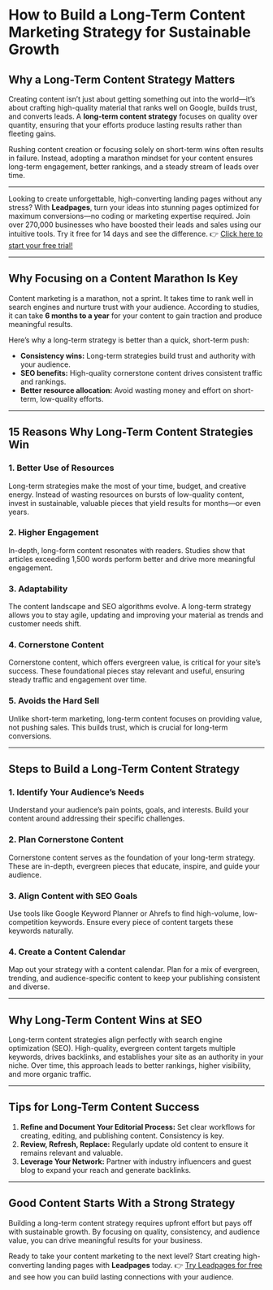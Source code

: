 # How to Build a Long-Term Content Marketing Strategy for Sustainable Growth

## Why a Long-Term Content Strategy Matters

Creating content isn’t just about getting something out into the world—it’s about crafting high-quality material that ranks well on Google, builds trust, and converts leads. A **long-term content strategy** focuses on quality over quantity, ensuring that your efforts produce lasting results rather than fleeting gains.

Rushing content creation or focusing solely on short-term wins often results in failure. Instead, adopting a marathon mindset for your content ensures long-term engagement, better rankings, and a steady stream of leads over time.

---

Looking to create unforgettable, high-converting landing pages without any stress? With **Leadpages**, turn your ideas into stunning pages optimized for maximum conversions—no coding or marketing expertise required. Join over 270,000 businesses who have boosted their leads and sales using our intuitive tools. Try it free for 14 days and see the difference. 👉 [Click here to start your free trial!](https://bit.ly/LEadPages)

---

## Why Focusing on a Content Marathon Is Key

Content marketing is a marathon, not a sprint. It takes time to rank well in search engines and nurture trust with your audience. According to studies, it can take **6 months to a year** for your content to gain traction and produce meaningful results. 

Here’s why a long-term strategy is better than a quick, short-term push:
- **Consistency wins:** Long-term strategies build trust and authority with your audience.
- **SEO benefits:** High-quality cornerstone content drives consistent traffic and rankings.
- **Better resource allocation:** Avoid wasting money and effort on short-term, low-quality efforts.

---

## 15 Reasons Why Long-Term Content Strategies Win

### 1. **Better Use of Resources**
Long-term strategies make the most of your time, budget, and creative energy. Instead of wasting resources on bursts of low-quality content, invest in sustainable, valuable pieces that yield results for months—or even years.

### 2. **Higher Engagement**
In-depth, long-form content resonates with readers. Studies show that articles exceeding 1,500 words perform better and drive more meaningful engagement.

### 3. **Adaptability**
The content landscape and SEO algorithms evolve. A long-term strategy allows you to stay agile, updating and improving your material as trends and customer needs shift.

### 4. **Cornerstone Content**
Cornerstone content, which offers evergreen value, is critical for your site’s success. These foundational pieces stay relevant and useful, ensuring steady traffic and engagement over time.

### 5. **Avoids the Hard Sell**
Unlike short-term marketing, long-term content focuses on providing value, not pushing sales. This builds trust, which is crucial for long-term conversions.

---

## Steps to Build a Long-Term Content Strategy

### 1. **Identify Your Audience’s Needs**
Understand your audience’s pain points, goals, and interests. Build your content around addressing their specific challenges.

### 2. **Plan Cornerstone Content**
Cornerstone content serves as the foundation of your long-term strategy. These are in-depth, evergreen pieces that educate, inspire, and guide your audience.

### 3. **Align Content with SEO Goals**
Use tools like Google Keyword Planner or Ahrefs to find high-volume, low-competition keywords. Ensure every piece of content targets these keywords naturally.

### 4. **Create a Content Calendar**
Map out your strategy with a content calendar. Plan for a mix of evergreen, trending, and audience-specific content to keep your publishing consistent and diverse.

---

## Why Long-Term Content Wins at SEO

Long-term content strategies align perfectly with search engine optimization (SEO). High-quality, evergreen content targets multiple keywords, drives backlinks, and establishes your site as an authority in your niche. Over time, this approach leads to better rankings, higher visibility, and more organic traffic.

---

## Tips for Long-Term Content Success

1. **Refine and Document Your Editorial Process:** Set clear workflows for creating, editing, and publishing content. Consistency is key.
2. **Review, Refresh, Replace:** Regularly update old content to ensure it remains relevant and valuable.
3. **Leverage Your Network:** Partner with industry influencers and guest blog to expand your reach and generate backlinks.

---

## Good Content Starts With a Strong Strategy

Building a long-term content strategy requires upfront effort but pays off with sustainable growth. By focusing on quality, consistency, and audience value, you can drive meaningful results for your business.

Ready to take your content marketing to the next level? Start creating high-converting landing pages with **Leadpages** today. 👉 [Try Leadpages for free](https://bit.ly/LEadPages) and see how you can build lasting connections with your audience.
